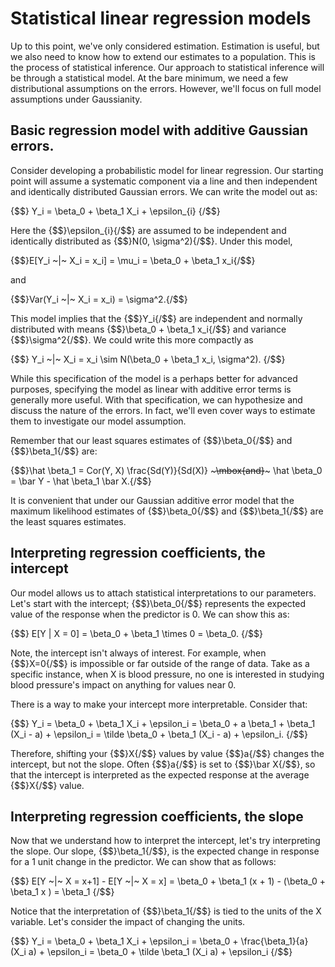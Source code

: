 # Statistical linear regression models

Up to this point, we've only considered estimation. Estimation is useful,
but we also need to know how to extend our estimates to a population.
This is the process of statistical inference. Our approach to statistical
inference will be through a statistical model. At the bare minimum, we
need a few distributional assumptions on the errors. However, we'll focus on
full model assumptions under Gaussianity.


## Basic regression model with additive Gaussian errors.
Consider developing a probabilistic model for linear regression. Our
starting point will assume a systematic component via a line and then
independent and identically distributed Gaussian errors. We can write
the model out as:

{$$}
Y_i = \beta_0 + \beta_1 X_i + \epsilon_{i}
{/$$}

Here the {$$}\epsilon_{i}{/$$} are assumed to be independent and
identically distributed as
{$$}N(0, \sigma^2){/$$}. Under this model,

{$$}E[Y_i ~|~ X_i = x_i] = \mu_i = \beta_0 + \beta_1 x_i{/$$}

and

{$$}Var(Y_i ~|~ X_i = x_i) = \sigma^2.{/$$}

This model implies
 that the {$$}Y_i{/$$} are independent and normally
distributed with means {$$}\beta_0 + \beta_1 x_i{/$$} and variance
{$$}\sigma^2{/$$}. We could write this more compactly as

{$$}
Y_i ~|~ X_i = x_i \sim N(\beta_0 + \beta_1 x_i, \sigma^2).
{/$$}


While this specification of the model is a perhaps better for advanced
purposes, specifying the model as linear with additive error terms is
generally more useful. With that specification, we can hypothesize and
discuss the nature of the errors. In fact, we'll even cover ways to estimate
them to investigate our model assumption.

Remember that our least squares estimates of
{$$}\beta_0{/$$} and {$$}\beta_1{/$$} are:

{$$}\hat \beta_1 = Cor(Y, X) \frac{Sd(Y)}{Sd(X)} ~~~\mbox{and}~~~ \hat \beta_0 = \bar Y - \hat \beta_1 \bar X.{/$$}


It is convenient that under our Gaussian additive error model
that the maximum likelihood estimates of
{$$}\beta_0{/$$} and {$$}\beta_1{/$$} are the least squares estimates.

## Interpreting regression coefficients, the intercept

Our model allows us to attach statistical interpretations to our parameters.
Let's start with the intercept; {$$}\beta_0{/$$} represents
the expected value of the response when the predictor is 0. We can show this
as:

{$$}
E[Y | X = 0] =  \beta_0 + \beta_1 \times 0 = \beta_0.
{/$$}

Note, the intercept isn't always of interest. For example,
when {$$}X=0{/$$} is impossible or far outside of the range of data.
Take as a specific instance, when X is blood pressure, no one is interested
in studying blood pressure's impact on anything for values near 0.

There is a way to make your intercept more interpretable.
Consider that:

{$$}
Y_i = \beta_0 + \beta_1 X_i + \epsilon_i
= \beta_0 + a \beta_1 + \beta_1 (X_i - a) + \epsilon_i
= \tilde \beta_0 + \beta_1 (X_i - a) + \epsilon_i.
{/$$}

Therefore, shifting your {$$}X{/$$} values by value {$$}a{/$$}
changes the intercept, but not the slope.
Often {$$}a{/$$} is set to {$$}\bar X{/$$}, so that the intercept is
interpreted as the expected response at the average {$$}X{/$$} value.

## Interpreting regression coefficients, the slope
Now that we understand how to interpret the intercept, let's try interpreting
the slope. Our slope, {$$}\beta_1{/$$},
is the expected change in response for a 1 unit change in the predictor.
We can show that as follows:

{$$}
E[Y ~|~ X = x+1] - E[Y ~|~ X = x] =
\beta_0 + \beta_1 (x + 1) - (\beta_0 + \beta_1 x ) = \beta_1
{/$$}

Notice that the interpretation of {$$}\beta_1{/$$} is tied to the
units of the X variable. Let's consider the impact of changing the units.



{$$}
Y_i = \beta_0 + \beta_1 X_i + \epsilon_i
= \beta_0 + \frac{\beta_1}{a} (X_i a) + \epsilon_i
= \beta_0 + \tilde \beta_1 (X_i a) + \epsilon_i
{/$$}

<!--

Therefore, multiplication of {$$}X{/$$} by a factor {$$}a{/$$}
results in dividing the coefficient by a factor of {$$}a{/$$}.

As an example, suppose that {$$}X{/$$} is height in meters (m) and {$$}Y{/$$}
is weight in kilograms (kg). Then {$$}\beta_1{/$$} is kg/m.
Converting {$$}X{$$} to centimeters implies multiplying {$$}X{/$$} by 100 cm/m.
To get {$$}\beta_1{/$$} in the right units if we had fit the model in meters,
we have to divide by 100 cm/m. Or, we can write out the notation as:


{$$}
X m \times \frac{100cm}{m} = (100 X) cm
~~\mbox{and}~~
\beta_1 \frac{kg}{m} \times\frac{1 m}{100cm} =
\left(\frac{\beta_1}{100}\right)\frac{kg}{cm}
{/$$}

<!--
## Using regression coeficients for prediction
* If we would like to guess the outcome at a particular
  value of the predictor, say $X$, the regression model guesses
  $$
  \hat \beta_0 + \hat \beta_1 X
  $$


---
## Example
### `diamond` data set from `UsingR`
Data is diamond prices (Singapore dollars) and diamond weight
in carats (standard measure of diamond mass, 0.2 $g$). To get the data use `library(UsingR); data(diamond)`


---
## Plot of the data
<div class="rimage center"><img src="fig/unnamed-chunk-1.png" title="plot of chunk unnamed-chunk-1" alt="plot of chunk unnamed-chunk-1" class="plot" /></div>


---
## Fitting the linear regression model

```r
fit <- lm(price ~ carat, data = diamond)
coef(fit)
```

```
(Intercept)       carat
     -259.6      3721.0
```


* We estimate an expected 3721.02 (SIN) dollar increase in price for every carat increase in mass of diamond.
* The intercept -259.63 is the expected price
  of a 0 carat diamond.

---
## Getting a more interpretable intercept

```r
fit2 <- lm(price ~ I(carat - mean(carat)), data = diamond)
coef(fit2)
```

```
           (Intercept) I(carat - mean(carat))
                 500.1                 3721.0
```


Thus $500.1 is the expected price for
the average sized diamond of the data (0.2042 carats).

---
## Changing scale
* A one carat increase in a diamond is pretty big, what about
  changing units to 1/10th of a carat?
* We can just do this by just dividing the coeficient by 10.
  * We expect  a 372.102 (SIN) dollar   change in price for every 1/10th of a carat increase in mass of diamond.
* Showing that it's the same if we rescale the Xs and refit

```r
fit3 <- lm(price ~ I(carat * 10), data = diamond)
coef(fit3)
```

```
  (Intercept) I(carat * 10)
       -259.6         372.1
```


---
## Predicting the price of a diamond

```r
newx <- c(0.16, 0.27, 0.34)
coef(fit)[1] + coef(fit)[2] * newx
```

```
[1]  335.7  745.1 1005.5
```

```r
predict(fit, newdata = data.frame(carat = newx))
```

```
     1      2      3
 335.7  745.1 1005.5
```


---
Predicted values at the observed Xs (red)
and at the new Xs (lines)
<div class="rimage center"><img src="fig/unnamed-chunk-6.png" title="plot of chunk unnamed-chunk-6" alt="plot of chunk unnamed-chunk-6" class="plot" /></div>
-->
